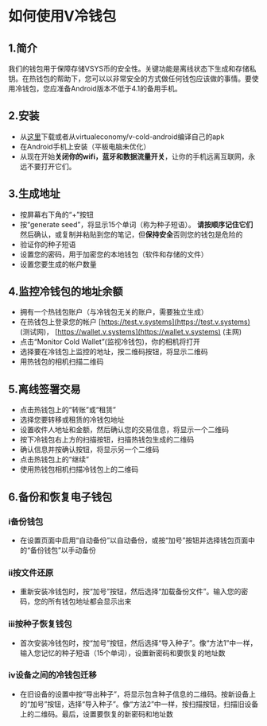 # 如何使用V冷钱包
## 1.简介
我们的钱包用于保障存储VSYS币的安全性。关键功能是离线状态下生成和存储私钥。在热钱包的帮助下，您可以以非常安全的方式做任何钱包应该做的事情。要使用冷钱包，您应准备Android版本不低于4.1的备用手机。

## 2.安装
* 从[这里](https://github.com/virtualeconomy/v-cold-android/releases)下载或者从virtualeconomy/v-cold-android编译自己的apk
* 在Android手机上安装（平板电脑未优化）
* 从现在开始**关闭你的wifi，蓝牙和数据流量开关**，让你的手机远离互联网，永远不要打开它们。

## 3.生成地址
* 按屏幕右下角的“+”按钮
* 按“generate seed”，将显示15个单词（称为种子短语）。 **请按顺序记住它们**然后确认，或复制并粘贴到您的笔记，但**保持安全**否则您的钱包是危险的
* 验证你的种子短语
* 设置您的密码，用于加密您的本地钱包（软件和存储的文件）
* 设置您要生成的帐户数量

## 4.监控冷钱包的地址余额
* 拥有一个热钱包账户（与冷钱包无关的账户，需要独立生成）
* 在热钱包上登录您的帐户 [https://test.v.systems](https://test.v.systems) (测试网)， [https://wallet.v.systems](https://wallet.v.systems) (主网)
* 点击“Monitor Cold Wallet”(监视冷钱包)，你的相机将打开
* 选择要在冷钱包上监控的地址，按二维码按钮，将显示二维码
* 用热钱包的相机扫描二维码

## 5.离线签署交易
* 点击热钱包上的“转账”或“租赁”
* 选择您要转移或租赁的冷钱包地址
* 设置收件人地址和金额，然后确认您的交易信息，将显示一个二维码
* 按下冷钱包右上方的扫描按钮，扫描热钱包生成的二维码
* 确认信息并按确认按钮，将显示另一个二维码
* 点击热钱包上的“继续”
* 使用热钱包相机扫描冷钱包上的二维码

## 6.备份和恢复电子钱包
### i备份钱包
* 在设置页面中启用“自动备份”以自动备份，或按“加号”按钮并选择钱包页面中的“备份钱包”以手动备份
### ii按文件还原
* 重新安装冷钱包时，按“加号”按钮，然后选择“加载备份文件”。输入您的密码，您的所有钱包地址都会显示出来
### iii按种子恢复钱包
* 首次安装冷钱包时，按“加号”按钮，然后选择“导入种子”。像“方法1”中一样，输入您记忆的种子短语（15个单词），设置新密码和要恢复的地址数
### iv设备之间的冷钱包迁移
* 在旧设备的设置中按“导出种子”，将显示包含种子信息的二维码。按新设备上的“加号”按钮，选择“导入种子”。像“方法2”中一样，按扫描按钮，扫描旧设备上的二维码。最后，设置要恢复的新密码和地址数